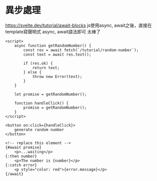 # 異步處理
https://svelte.dev/tutorial/await-blocks
js使用async, await之後，直接在template寫聲明式 async, await語法即可
太棒了

```svelte
<script>
    async function getRandomNumber() {
        const res = await fetch(`/tutorial/random-number`);
        const text = await res.text();

        if (res.ok) {
            return text;
        } else {
            throw new Error(text);
        }
    }

    let promise = getRandomNumber();

    function handleClick() {
        promise = getRandomNumber();
    }
</script>

<button on:click={handleClick}>
    generate random number
</button>

<!-- replace this element -->
{#await promise}
    <p>...waiting</p>
{:then number}
    <p>The number is {number}</p>
{:catch error}
    <p style="color: red">{error.message}</p>
{/await}

```